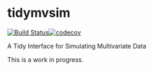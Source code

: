 # tidymvsim

[![Build Status](https://travis-ci.org/Aariq/tidymvsim.svg?branch=master)](https://travis-ci.org/Aariq/tidymvsim)[![codecov](https://codecov.io/gh/Aariq/tidymvsim/branch/master/graph/badge.svg)](https://codecov.io/gh/Aariq/tidymvsim)

A Tidy Interface for Simulating Multivariate Data

This is a work in progress.
